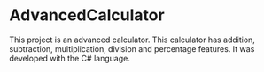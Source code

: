 # AdvancedCalculator
This project is an advanced calculator. This calculator has addition, subtraction, multiplication, division and percentage features. It was developed with the C# language.
